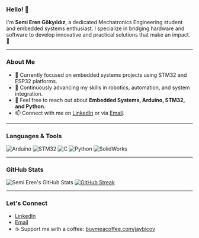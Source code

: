 ### Hello! 👋

I'm **Semi Eren Gökyıldız**, a dedicated Mechatronics Engineering student and embedded systems enthusiast. I specialize in bridging hardware and software to develop innovative and practical solutions that make an impact. 🚀

---

### About Me

- 🔭 Currently focused on embedded systems projects using STM32 and ESP32 platforms.
- 🌱 Continuously advancing my skills in robotics, automation, and system integration.
- 💬 Feel free to reach out about **Embedded Systems, Arduino, STM32, and Python**.
- 📫 Connect with me on [LinkedIn](https://www.linkedin.com/in/semi-eren-gokyildiz/) or via [Email](mailto:gokyildizsemieren@gmail.com).

---

### Languages & Tools

![Arduino](https://img.shields.io/badge/Arduino-00979D?style=for-the-badge&logo=Arduino&logoColor=white)
![STM32](https://img.shields.io/badge/STM32-03234B?style=for-the-badge&logo=STM32&logoColor=white)
![C](https://img.shields.io/badge/C-A8B9CC?style=for-the-badge&logo=C&logoColor=white)
![Python](https://img.shields.io/badge/Python-3776AB?style=for-the-badge&logo=Python&logoColor=white)
![SolidWorks](https://img.shields.io/badge/SolidWorks-F73107?style=for-the-badge&logo=solidworks&logoColor=white)

---

### GitHub Stats

![Semi Eren's GitHub Stats](https://github-readme-stats.vercel.app/api?username=SERENGOKYILDIZ&show_icons=true&theme=radical)
[![GitHub Streak](https://streak-stats.demolab.com?user=SERENGOKYILDIZ&theme=dark&hide_border=true)](https://git.io/streak-stats)

---

### Let's Connect

- [LinkedIn](https://www.linkedin.com/in/semi-eren-gokyildiz/)
- [Email](mailto:gokyildizsemieren@gmail.com)
- ☕ Support me with a coffee: [buymeacoffee.com/jaybicov](https://www.buymeacoffee.com/jaybicov)
